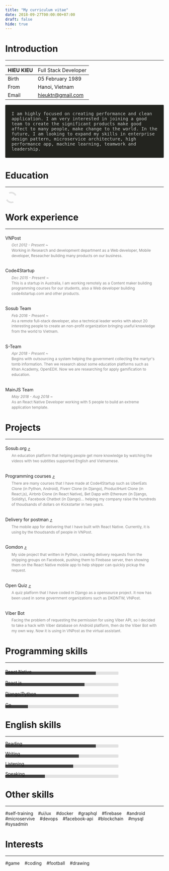 ```yaml
---
title: "My curriculum vitae"
date: 2018-09-27T00:00:00+07:00
draft: false
hide: true
---
```


<div>
  <style>
    .article-entry h1 {
      font-size: 1.5em;
      margin-top: 50px;
      margin-bottom: 15px;
    }
    h2 {
      font-weight: normal !important;
      font-size: 100% !important;
    }
    .progress {
      margin-top: -20px;
      margin-bottom: -20px;
      width: 100%;
      max-width: 360px;
      height: 10px;
      border-radius: 2px;
      background-color: #e2e2e2;
    }
    .progress:after {
      content: "";
      display: block;
      height: 100%;
      border-top-left-radius: 2px;
      border-bottom-left-radius: 2px;
      background-color: #404040;
    }
    .reactnative:after {
      width: 80%;
    }
    .reactjs:after {
      width: 70%;
    }
    .django:after {
      width: 65%;
    }
    .go:after {
      width: 20%;
      /* animation: go 1.2s linear infinite; */
    }
    .reading:after {
      width: 80%;
    }
    .writing:after {
      width: 65%;
    }
    .listening:after {
      width: 60%;
    }
    .speaking:after {
      width: 35%;
    }
    .lds-dual-ring {
      display: inline-block;
      width: 26px;
      height: 26px;
    }
    .lds-dual-ring:after {
      content: " ";
      display: block;
      width: 26px;
      height: 26px;
      margin: 1px;
      border-radius: 50%;
      border: 5px solid #e2e2e2;
      border-color: #e2e2e2 transparent #e2e2e2 transparent;
      animation: lds-dual-ring 1.2s linear infinite;
    }
    @keyframes lds-dual-ring {
      0% {
        transform: rotate(0deg);
      }
      100% {
        transform: rotate(360deg);
      }
    }
    @keyframes go {
      0% {
        width: 20%;
      }
      50% {
        width: 22%;
      }
      100% {
        width: 20%;
      }
    }
    .hide {
      display: none;
    }
    .description {
      margin: -5px 20px 30px;
      font-size: 0.85em;
      line-height: 1.4em;
      color: gray;
    }
    .intro {
      padding: 20px;
      background-color: #23241F;
      color: #C5C8C6;
      border-radius: 2px;
      font-size: 14px;
      font-family: "Source Code Pro", Consolas, Monaco, Menlo, Consolas, monospace, '华文中宋';
    }
  </style>
  <script>
    function showLoading() {
      document.getElementById("trap").childNodes[1].classList.remove("hide");
      document.getElementById("trap").childNodes[3].classList.add("hide");
    }
    function showError() {
      document.getElementById("trap").childNodes[1].classList.add("hide");
      document.getElementById("trap").childNodes[3].classList.remove("hide");
    }
    setTimeout(showError, 1000);
    function refresh() {
      showLoading();
      console.log("This is just the fun thing that I made in my CV. I graduated from Electric Power University of Electronics - Telecommunication. Thanks for your time.");
      setTimeout(showError, 1000);
    }
  </script>
</div>


# Introduction
---

HIEU KIEU|<span style="font-weight: 400">Full Stack Developer</span>
---|---
Birth|05 February 1989
From|Hanoi, Vietnam
Email|hieuktr@gmail.com

<div class="intro">
I am highly focused on creating performance and clean application. I am very interested in joining a good team to create the significant products make good affect to many people, make change to the world. In the future, I am looking to expand my skills in enterprise design pattern, microservice architecture, high performance app, machine learning, teamwork and leadership.
</div>

# Education
---

<div id="trap">
  <div class="lds-dual-ring"></div>
  <div class="hide" style="line-height: 30px">
    500 Internal server error - <a onclick="refresh()" style="cursor: pointer">Refresh</a>
  </div>
</div>

# Work experience
---

## VNPost

<div class="description">
<i>Oct 2012 - Present ~ <span id="time_vnpost"><span></i><br/>
Working in Research and development department as a Web developer, Mobile developer, Reseacher building many products on our business.
</div>

## Code4Startup

<div class="description">
<i>Dec 2015 - Present ~ <span id="time_c4s"><span></i><br/>
This is a startup in Australia, I am working remotely as a Content maker building programming courses for our students, also a Web developer building code4startup.com and other products.
</div>

## Sosub Team

<div class="description">
<i>Feb 2016 - Present ~ <span id="time_sosub"><span></i><br/>
As a remote full-stack developer, also a technical leader works with about 20 interesting people to create an non-profit organization bringing useful knowledge from the world to Vietnam.
</div>

## S-Team

<div class="description">
<i>Apr 2018 - Present ~ <span id="time_s_team"><span></i><br/>
Begins with outsourcing a system helping the government collecting the martyr's tomb information. Then  we research about some education platforms such as Khan Academy, OpenEDX. Now we are researching for apply gamification to education.
</div>

## MainJS Team

<div class="description">
<i>May 2018 - Aug 2018 ~ <span id="time_mainjs"><span></i><br/>
As an React Native Developer working with 5 people to build an extreme application template.
</div>

<div>
  <script>
    function monthDiff(d1, d2=new Date()) {
      var months;
      months = (d2.getFullYear() - d1.getFullYear()) * 12;
      months -= d1.getMonth();
      months += d2.getMonth();
      var y = parseInt(months/12);
      var m = months%12;
      var result = "";
      if (y > 0) result += y === 1 ? y + " year" : y + " years";
      if (m > 0) result += " " + (m === 1 ? m + " month" : m + " months");
      return result;
    }
    document.getElementById("time_vnpost").innerHTML = monthDiff(new Date(2012, 9, 0));
    document.getElementById("time_c4s").innerHTML = monthDiff(new Date(2015, 11, 0));
    document.getElementById("time_sosub").innerHTML = monthDiff(new Date(2016, 1, 0));
    document.getElementById("time_s_team").innerHTML = monthDiff(new Date(2018, 3, 0));
    document.getElementById("time_mainjs").innerHTML = monthDiff(new Date(2018, 4, 0), new Date(2018, 7, 0));
  </script>
</div>

# Projects
---

## Sosub.org [⤴](https://sosub.org)

<div class="description">
An education platform that helping people get more knowledge by watching the videos with two subtitles supported English and Vietnamese.
</div>

## Programming courses [⤴](https://code4startup.com)

<div class="description">
There are many courses that I have made at Code4Startup such as UberEats Clone (in Python, Android), Fiverr Clone (in Django), ProductHunt Clone (in React.js), Airbnb Clone (in React Native), Bet Dapp with Ethereum (in Django, Solidity), Facebook Chatbot (in Django)... helping my company raise the hundreds of thoudsands of dollars on Kickstarter in two years.
</div>

## Delivery for postman [⤴](https://play.google.com/store/apps/details?id=com.baophat)

<div class="description">
The mobile app for delivering that I have built with React Native. Currently, it is using by the thoudsands of people in VNPost.
</div>

## Gomdon [⤴](https://play.google.com/store/apps/details?id=com.gomdon)

<div class="description">
My side project that written in Python, crawling delivery requests from the shipping groups on Facebook, pushing them to Firebase server, then showing them on the React Native mobile app to help shipper can quickly pickup the request.
</div>

## Open Quiz [⤴](http://thanhnien.vnpost.vn)

<div class="description">
A quiz platform that I have coded in Django as a opensource project. It now has been used in some government organizations such as DKDNTW, VNPost.
</div>

## Viber Bot

<div class="description">
Facing the problem of requesting the permission for using Viber API, so I decided to take a hack with Viber database on Android platform, then do the Viber Bot with my own way. Now it is using in VNPost as the virtual assistant.
</div>

# Programming skills
---

## React Native
<div class="progress reactnative"></div><br/>

## React.js
<div class="progress reactjs"></div><br/>

## Django/Python
<div class="progress django"></div><br/>

## Go
<div class="progress go"></div><br/>

# English skills
---

Reading
<div class="progress reading"></div><br/>

Writing
<div class="progress writing"></div><br/>

Listening
<div class="progress listening"></div><br/>

Speaking
<div class="progress speaking"></div><br/>

# Other skills
---

#self-training &nbsp;&nbsp;
#ui/ux &nbsp;&nbsp;
#docker &nbsp;&nbsp; 
#graphql &nbsp;&nbsp;
#firebase &nbsp;&nbsp;
#android &nbsp;&nbsp;
#microservive &nbsp;&nbsp;
#devops &nbsp;&nbsp;
#facebook-api &nbsp;&nbsp;
#blockchain &nbsp;&nbsp;
#mysql &nbsp;&nbsp;
#sysadmin &nbsp;&nbsp;

# Interests
---

#game &nbsp;&nbsp;
#coding &nbsp;&nbsp;
#football &nbsp;&nbsp; 
#drawing &nbsp;&nbsp;
